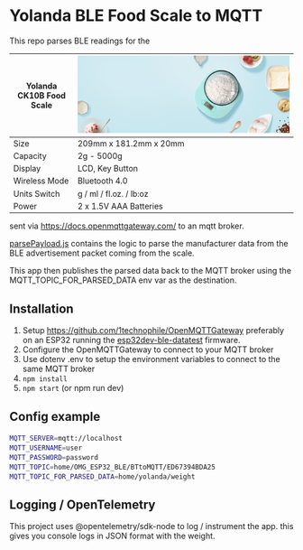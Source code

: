 # Yolanda BLE Food Scale to MQTT

This repo parses BLE readings for the

| Yolanda CK10B Food Scale | ![Yolanda CK10B Food Scale](CK10B.png) |
|-----|-----|
| Size                        | 209mm x 181.2mm x 20mm                |
| Capacity                    | 2g - 5000g                            |
| Display                     | LCD, Key Button                        |
| Wireless Mode               | Bluetooth 4.0                          |
| Units Switch                | g / ml / fl.oz. / lb:oz               |
| Power                       | 2 x 1.5V AAA Batteries                 |

sent via https://docs.openmqttgateway.com/ to an mqtt broker.

[parsePayload.js](./parsePayload.js) contains the logic to parse the manufacturer data from the BLE advertisement packet coming from the scale.

This app then publishes the parsed data back to the MQTT broker using the MQTT_TOPIC_FOR_PARSED_DATA env var as the destination.

## Installation
1. Setup https://github.com/1technophile/OpenMQTTGateway preferably on an ESP32 running the [esp32dev-ble-datatest](https://docs.openmqttgateway.com/prerequisites/boards/esp32dev-ble-datatest.html) firmware.
1. Configure the OpenMQTTGateway to connect to your MQTT broker
1. Use dotenv .env to setup the environment variables to connect to the same MQTT broker
1. `npm install`
1. `npm start` (or npm run dev)

## Config example
```bash
MQTT_SERVER=mqtt://localhost
MQTT_USERNAME=user
MQTT_PASSWORD=password
MQTT_TOPIC=home/OMG_ESP32_BLE/BTtoMQTT/ED67394BDA25
MQTT_TOPIC_FOR_PARSED_DATA=home/yolanda/weight
```

## Logging / OpenTelemetry

This project uses @opentelemetry/sdk-node to log / instrument the app. this gives you console logs in JSON format with the weight.
